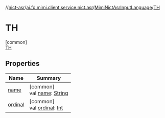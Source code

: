 //[nict-asr](../../../../index.md)/[ai.fd.mimi.client.service.nict.asr](../../index.md)/[MimiNictAsrInputLanguage](../index.md)/[TH](index.md)

# TH

[common]\
[TH](index.md)

## Properties

| Name | Summary |
|---|---|
| [name](../-v-i/index.md#-372974862%2FProperties%2F-869770626) | [common]<br>val [name](../-v-i/index.md#-372974862%2FProperties%2F-869770626): [String](https://kotlinlang.org/api/core/kotlin-stdlib/kotlin/-string/index.html) |
| [ordinal](../-v-i/index.md#-739389684%2FProperties%2F-869770626) | [common]<br>val [ordinal](../-v-i/index.md#-739389684%2FProperties%2F-869770626): [Int](https://kotlinlang.org/api/core/kotlin-stdlib/kotlin/-int/index.html) |
